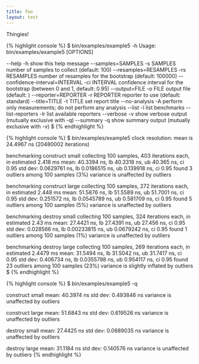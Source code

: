```yaml
---
title: foo
layout: test
---
```

Thingies!

{% highlight console %}
$ bin/examples/example5 -h
Usage: bin/examples/example5 [OPTIONS]

--help                          -h             show this help message
--samples=SAMPLES               -s SAMPLES     number of samples to collect (default: 100)
--resamples=RESAMPLES           -rs RESAMPLES  number of resamples for the bootstrap (default: 100000)
--confidence-interval=INTERVAL  -ci INTERVAL   confidence interval for the bootstrap (between 0 and 1, default: 0.95)
--output=FILE                   -o FILE        output file (default: <stdout>)
--reporter=REPORTER             -r REPORTER    reporter to use (default: standard)
--title=TITLE                   -t TITLE       set report title
--no-analysis                   -A             perform only measurements; do not perform any analysis
--list                          -l             list benchmarks
--list-reporters                -lr            list available reporters
--verbose                       -v             show verbose output (mutually exclusive with -q)
--summary                       -q             show summary output (mutually exclusive with -v)
$
{% endhighlight %}

{% highlight console %}
$ bin/examples/example5
clock resolution: mean is 24.4967 ns (20480002 iterations)

benchmarking construct small
collecting 100 samples, 403 iterations each, in estimated 2.418 ms
mean: 40.3394 ns, lb 40.3318 ns, ub 40.365 ns, ci 0.95
std dev: 0.0629761 ns, lb 0.0186515 ns, ub 0.139918 ns, ci 0.95
found 3 outliers among 100 samples (3%)
variance is unaffected by outliers

benchmarking construct large
collecting 100 samples, 272 iterations each, in estimated 2.448 ms
mean: 51.5876 ns, lb 51.5589 ns, ub 51.7001 ns, ci 0.95
std dev: 0.251572 ns, lb 0.0545789 ns, ub 0.581709 ns, ci 0.95
found 5 outliers among 100 samples (5%)
variance is unaffected by outliers

benchmarking destroy small
collecting 100 samples, 324 iterations each, in estimated 2.43 ms
mean: 27.4421 ns, lb 27.4391 ns, ub 27.456 ns, ci 0.95
std dev: 0.028566 ns, lb 0.00233815 ns, ub 0.0679242 ns, ci 0.95
found 1 outliers among 100 samples (1%)
variance is unaffected by outliers

benchmarking destroy large
collecting 100 samples, 269 iterations each, in estimated 2.4479 ms
mean: 31.5494 ns, lb 31.5042 ns, ub 31.7417 ns, ci 0.95
std dev: 0.406734 ns, lb 0.0355798 ns, ub 0.954117 ns, ci 0.95
found 23 outliers among 100 samples (23%)
variance is slightly inflated by outliers
$
{% endhighlight %}

{% highlight console %}
$ bin/examples/example5 -q

construct small
mean: 40.3974 ns
std dev: 0.493846 ns
variance is unaffected by outliers

construct large
mean: 51.6843 ns
std dev: 0.619526 ns
variance is unaffected by outliers

destroy small
mean: 27.4425 ns
std dev: 0.0689035 ns
variance is unaffected by outliers

destroy large
mean: 31.1184 ns
std dev: 0.140576 ns
variance is unaffected by outliers
{% endhighlight %}

